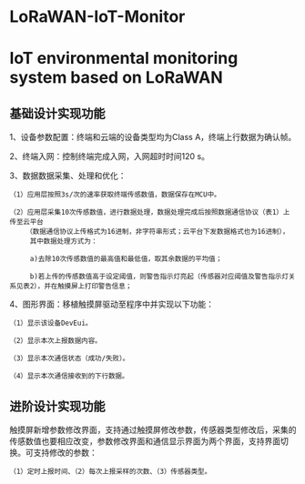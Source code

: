 # LoRaWAN-IoT-Monitor
# IoT environmental monitoring system based on LoRaWAN

## 基础设计实现功能

1、设备参数配置：终端和云端的设备类型均为Class A，终端上行数据为确认帧。

2、终端入网：控制终端完成入网，入网超时时间120 s。 

3、数据数据采集、处理和优化：

    （1）应用层按照3s/次的速率获取终端传感数值，数据保存在MCU中。

    （2）应用层采集10次传感数值，进行数据处理，数据处理完成后按照数据通信协议（表1）上传至云平台
        （数据通信协议上传格式为16进制，非字符串形式；云平台下发数据格式也为16进制），
         其中数据处理方式为：
         
         a)去除10次传感数值的最高值和最低值，取其余数据的平均值；
         
         b)若上传的传感数值高于设定阈值，则警告指示灯亮起（传感器对应阈值及警告指示灯关系见表2），并在触摸屏上打印警告信息；

4、图形界面：移植触摸屏驱动至程序中并实现以下功能：

    （1）显示该设备DevEui。

    （2）显示本次上报数据内容。
    
    （3）显示本次通信状态（成功/失败）。

    （4）显示本次通信接收到的下行数据。

## 进阶设计实现功能

触摸屏新增参数修改界面，支持通过触摸屏修改参数，传感器类型修改后，采集的传感数值也要相应改变，参数修改界面和通信显示界面为两个界面，支持界面切换。可支持修改的参数：

    （1）定时上报时间、（2）每次上报采样的次数、（3）传感器类型。
